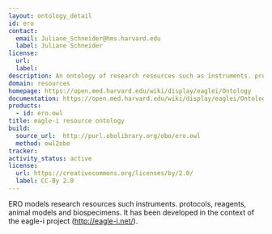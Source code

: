 ```yaml
---
layout: ontology_detail
id: ero
contact:
  email: Juliane_Schneider@hms.harvard.edu
  label: Juliane Schneider
license:
  url:
  label:
description: An ontology of research resources such as instruments. protocols, reagents, animal models and biospecimens.
domain: resources
homepage: https://open.med.harvard.edu/wiki/display/eaglei/Ontology           
documentation: https://open.med.harvard.edu/wiki/display/eaglei/Ontology           
products:
  - id: ero.owl
title: eagle-i resource ontology
build:
  source_url:  http://purl.obolibrary.org/obo/ero.owl
  method: owl2obo
tracker: 
activity_status: active
license:
  url: https://creativecommons.org/licenses/by/2.0/
  label: CC-By 2.0
---
```


ERO models research resources such instruments. protocols, reagents, animal models and biospecimens. It has been developed in the context of the eagle-i project  (http://eagle-i.net/).
